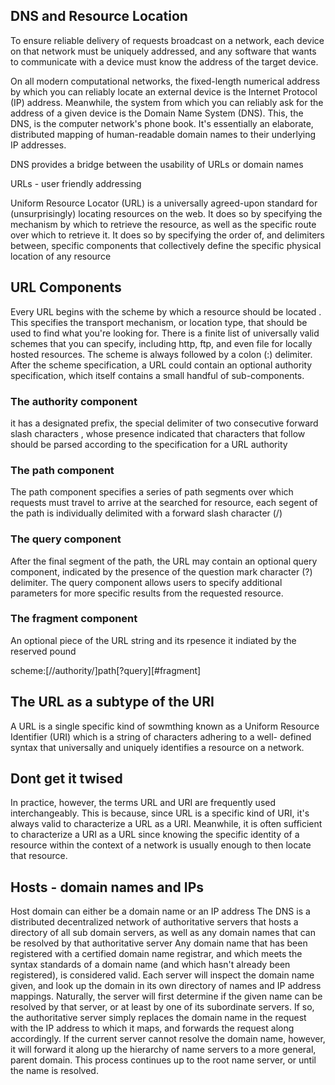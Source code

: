 

## DNS and Resource Location

To ensure reliable delivery of requests broadcast on a network, each device on that network must be uniquely addressed,
and any software that wants to communicate with a device must know the address of the target device.

On all modern computational networks, the fixed-length numerical address by which you can reliably locate an external device
is the Internet Protocol (IP) address. Meanwhile, the system from which you can reliably ask for the address of a given device
is the Domain Name System (DNS). This, the DNS, is the computer network's phone book. It's essentially an elaborate, distributed
mapping of human-readable domain names to their underlying IP addresses.


DNS provides a bridge between the usability of URLs or domain names


URLs - user friendly addressing

Uniform Resource Locator (URL) is a universally agreed-upon standard for (unsurprisingly) locating resources on the web. It does so
by specifying the mechanism by which to retrieve the resource, as well as the specific route over which to retrieve it. It does so by
specifying the order of, and delimiters between, specific components that collectively define the specific physical location of any resource

## URL Components
Every URL begins with the scheme by which a resource should be located . This specifies the transport mechanism, or location type, that should
be used to find what you're looking for. There is a finite list of universally valid schemes that you can specify, including http, ftp, and even
file for locally hosted resources. The scheme is always followed by a colon (:) delimiter. After the scheme specification, a URL could contain
an optional authority specification, which itself contains a small handful of sub-components.

### The authority component
it has a designated prefix, the special delimiter of two consecutive forward slash characters , whose presence indicated that characters that follow should
be parsed according to the specification for a URL authority

### The path component
The path component specifies a series of path segments over which requests must travel to arrive at the searched for resource, each segent of the path
is individually delimited with a forward slash character (/)

### The query component
After the final segment of the path, the URL may contain an optional query component, indicated by the presence of the question mark character (?) delimiter.
The query component allows users to specify additional parameters for more specific results from the requested resource.

### The fragment component
An optional piece of the URL string and its rpesence it indiated by the reserved pound


 scheme:[//authority/]path[?query][#fragment]


## The URL as a subtype of the URI

A URL is a single specific kind of sowmthing known as a Uniform Resource Identifier (URI)
which is a string of characters adhering to a well- defined syntax that universally and uniquely identifies a resource on a network.


## Dont get it twised
In practice, however, the terms URL and URI are frequently used interchangeably. This is because, since URL is a specific kind of URI, it's always valid to
characterize a URL as a URI. Meanwhile, it is often sufficient to characterize a URI as a URL since knowing the specific identity of a resource within the
context of a network is usually enough to then locate that resource.

## Hosts - domain names and IPs
Host domain can either be a domain name or an IP address
The DNS is a distributed decentralized network of authoritative servers that hosts a
directory of all sub domain servers, as well as any domain names that can be resolved by that authoritative server
Any domain name that has been registered with a certified domain name registrar, and which meets the syntax standards of a domain name
(and which hasn't already been registered), is considered valid.
Each server will inspect the domain name given, and look up the domain in its own directory of names and IP address mappings. Naturally,
the server will first determine if the given name can be resolved by that server, or at least by one of its subordinate servers. If so, the authoritative server simply replaces the domain name in the request with the IP address to which it maps, and forwards the request along accordingly. If the current server cannot resolve the domain name, however, it will forward it along up the hierarchy of name servers to a more general, parent domain. This process continues up to the root name server, or until the name is resolved.
